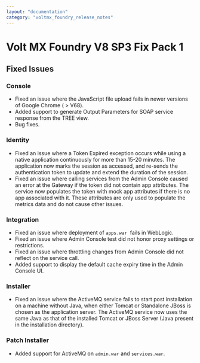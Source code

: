 ```yaml
---
layout: "documentation"
category: "voltmx_foundry_release_notes"
---
```

                          

Volt MX  Foundry V8 SP3 Fix Pack 1
=============================

Fixed Issues
------------

### Console

*   Fixed an issue where the JavaScript file upload fails in newer versions of Google Chrome ( > V68).
*   Added support to generate Output Parameters for SOAP service response from the TREE view.
*   Bug fixes.

### Identity

*   Fixed an issue where a Token Expired exception occurs while using a native application continuously for more than 15-20 minutes. The application now marks the session as accessed, and re-sends the authentication token to update and extend the duration of the session.
*   Fixed an issue where calling services from the Admin Console caused an error at the Gateway if the token did not contain app attributes. The service now populates the token with mock app attributes if there is no app associated with it. These attributes are only used to populate the metrics data and do not cause other issues.

### Integration

*   Fixed an issue where deployment of `apps.war`  fails in WebLogic.
*   Fixed an issue where Admin Console test did not honor proxy settings or restrictions.
*   Fixed an issue where throttling changes from Admin Console did not reflect on the service call.
*   Added support to display the default cache expiry time in the Admin Console UI.

### Installer

*   Fixed an issue where the ActiveMQ service fails to start post installation on a machine without Java, when either Tomcat or Standalone JBoss is chosen as the application server. The ActiveMQ service now uses the same Java as that of the installed Tomcat or JBoss Server (Java present in the installation directory).

### Patch Installer

*   Added support for ActiveMQ on `admin.war` and `services.war`.
